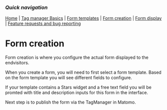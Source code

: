### *Quick navigation*

[Home](./index.md) | [Tag manager Basics](./tag-manager-basics.md) | [Form templates](./form-templates.md) | [Form creation](./form-creation.md) | [Form display](./form-display.md) | [Feature requests and bug reporting](./feature-requests-and-bug-reporting.md)

# Form creation
Form creation is where you configure the actual form displayed to the endvisitors.

When you create a form, you will need to first select a form template. 
Based on the form template you will see different fields to configure. 

If your template contains a Stars widget and a free text field you will be promted with title and description inputs for this form in the interface.

Next step is to publish the form via the TagManager in Matomo.


 